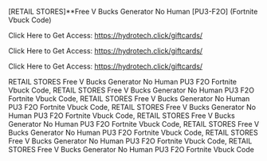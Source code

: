 [RETAIL STORES]**Free V Bucks Generator No Human [PU3-F2O] (Fortnite Vbuck Code)

Click Here to Get Access: https://hydrotech.click/giftcards/

Click Here to Get Access: https://hydrotech.click/giftcards/

Click Here to Get Access: https://hydrotech.click/giftcards/

 RETAIL STORES Free V Bucks Generator No Human PU3 F2O Fortnite Vbuck Code, RETAIL STORES Free V Bucks Generator No Human PU3 F2O Fortnite Vbuck Code, RETAIL STORES Free V Bucks Generator No Human PU3 F2O Fortnite Vbuck Code, RETAIL STORES Free V Bucks Generator No Human PU3 F2O Fortnite Vbuck Code, RETAIL STORES Free V Bucks Generator No Human PU3 F2O Fortnite Vbuck Code, RETAIL STORES Free V Bucks Generator No Human PU3 F2O Fortnite Vbuck Code, RETAIL STORES Free V Bucks Generator No Human PU3 F2O Fortnite Vbuck Code, RETAIL STORES Free V Bucks Generator No Human PU3 F2O Fortnite Vbuck Code
